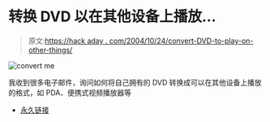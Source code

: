 # 转换 DVD 以在其他设备上播放…

> 原文:[https://hack aday . com/2004/10/24/convert-DVD-to-play-on-other-things/](https://hackaday.com/2004/10/24/convert-dvds-to-play-on-other-things/)

![convert me](img/1b233f805dcbbceb78a3f03f4276eede.png)

我收到很多电子邮件，询问如何将自己拥有的 DVD 转换成可以在其他设备上播放的格式，如 PDA、便携式视频播放器等

*   [永久链接](http://www.afterdawn.com/guides/archive/dvd2divx_anamorphic.cfm)